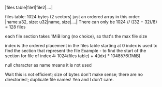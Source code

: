 |files table|file1|file2|....|

files table: 1024 bytes (2 sectors)
just an ordered array in this order:
|name:u32, size: u32|name, size|....|
There can only be 1024 // ((32 + 32)/8) = 128 files

each file section takes 1MiB long (no choice), so that's the max file size

index is the ordered placement in the files table starting at 0
index is used to find the section that represent the file
Example - to find the start of the section for file of index 4:
1024(files table) + 4(idx) * 1048576(1MiB)

null character as name means it is not used


Wait this is not efficient; size of bytes don't make sense; there are no directories!; duplicate file names!
Yea and I don't care.
